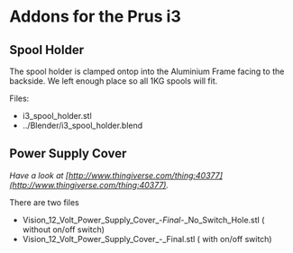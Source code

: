 Addons for the Prus i3 
======================


Spool Holder
------------

The spool holder is clamped ontop into the Aluminium Frame facing to the backside. 
We left enough place so all 1KG spools will fit.

Files:

* i3_spool_holder.stl
* ../Blender/i3_spool_holder.blend


Power Supply Cover
------------------

*Have a look at [http://www.thingiverse.com/thing:40377](http://www.thingiverse.com/thing:40377).*

There are two files 

* Vision_12_Volt_Power_Supply_Cover_-_Final_-_No_Switch_Hole.stl ( without on/off switch)
* Vision_12_Volt_Power_Supply_Cover_-_Final.stl ( with on/off switch) 